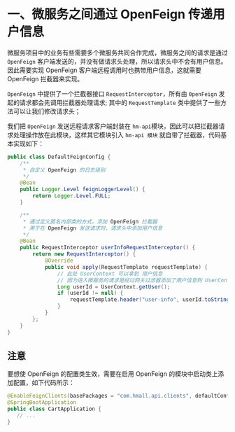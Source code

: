 # 一、微服务之间通过 OpenFeign 传递用户信息
微服务项目中的业务有些需要多个微服务共同合作完成，微服务之间的请求是通过 `OpenFeign` 客户端发送的，并没有做请求头处理，所以请求头中不会有用户信息。
因此需要实现 OpenFeign 客户端远程调用时也携带用户信息，这就需要 OpenFeign 拦截器来实现。

`OpenFeign` 中提供了一个拦截器接口 `RequestInterceptor`，所有由 `0penFeign` 发起的请求都会先调用拦截器处理请求;
其中的 `RequestTemplate` 类中提供了一些方法可以让我们修改请求头；

我们把 `OpenFeign` 发送远程请求客户端封装在 `hm-api`模块，因此可以把拦截器请求处理操作放在此模块，这样其它模块引入 `hm-api 模块` 就自带了拦截器，代码基本实现如下：

```java
public class DefaultFeignConfig {
    /**
     * 自定义 OpenFeign 的日志级别
     */
    @Bean
    public Logger.Level feignLoggerLevel() {
        return Logger.Level.FULL;
    }

    /**
     * 通过定义匿名内部类的方式，添加 OpenFeign 拦截器
     * 用于在 OpenFeign 发送请求时，请求头中添加用户信息
     */
    @Bean
    public RequestInterceptor userInfoRequestInterceptor() {
        return new RequestInterceptor() {
            @Override
            public void apply(RequestTemplate requestTemplate) {
                // 此处 UserContext 可以拿到 用户信息
                // 因为进入微服务的请求是经过网关过滤器添加了用户信息到 UserContext，在微服务处理业务逻辑时发送 Feign 请求，首先进入 Feign 的拦截器，所以可以从 UserContext 中获取用户信息
                Long userId = UserContext.getUser();
                if (userId != null) {
                    requestTemplate.header("user-info", userId.toString());
                }
            } 
        };
    }
}
```

## 注意
要想使 OpenFeign 的配置类生效，需要在启用 OpenFeign 的模块中启动类上添加配置，如下代码所示：
```java
@EnableFeignClients(basePackages = "com.hmall.api.clients", defaultConfiguration = DefaultFeignConfig.class)
@SpringBootApplication
public class CartApplication {
   // ...
}
```